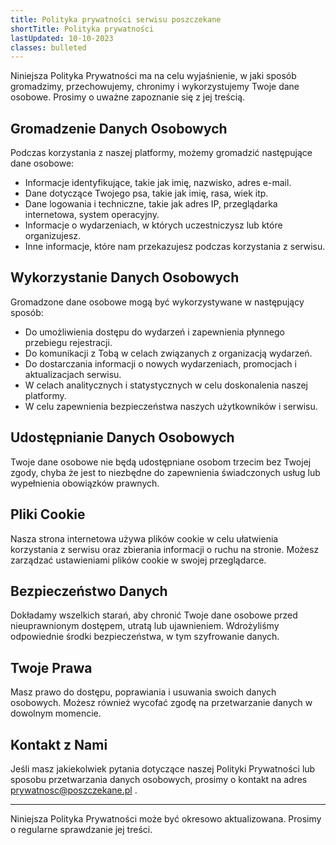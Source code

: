 ```yaml
---
title: Polityka prywatności serwisu poszczekane
shortTitle: Polityka prywatności
lastUpdated: 10-10-2023
classes: bulleted
---
```


Niniejsza Polityka Prywatności ma na celu wyjaśnienie, w jaki sposób gromadzimy, przechowujemy, chronimy i wykorzystujemy Twoje dane osobowe. Prosimy o uważne zapoznanie się z jej treścią.

## Gromadzenie Danych Osobowych

Podczas korzystania z naszej platformy, możemy gromadzić następujące dane osobowe:

- Informacje identyfikujące, takie jak imię, nazwisko, adres e-mail.
- Dane dotyczące Twojego psa, takie jak imię, rasa, wiek itp.
- Dane logowania i techniczne, takie jak adres IP, przeglądarka internetowa, system operacyjny.
- Informacje o wydarzeniach, w których uczestniczysz lub które organizujesz.
- Inne informacje, które nam przekazujesz podczas korzystania z serwisu.

## Wykorzystanie Danych Osobowych

Gromadzone dane osobowe mogą być wykorzystywane w następujący sposób:

- Do umożliwienia dostępu do wydarzeń i zapewnienia płynnego przebiegu rejestracji.
- Do komunikacji z Tobą w celach związanych z organizacją wydarzeń.
- Do dostarczania informacji o nowych wydarzeniach, promocjach i aktualizacjach serwisu.
- W celach analitycznych i statystycznych w celu doskonalenia naszej platformy.
- W celu zapewnienia bezpieczeństwa naszych użytkowników i serwisu.

## Udostępnianie Danych Osobowych

Twoje dane osobowe nie będą udostępniane osobom trzecim bez Twojej zgody, chyba że jest to niezbędne do zapewnienia świadczonych usług lub wypełnienia obowiązków prawnych.

## Pliki Cookie

Nasza strona internetowa używa plików cookie w celu ułatwienia korzystania z serwisu oraz zbierania informacji o ruchu na stronie. Możesz zarządzać ustawieniami plików cookie w swojej przeglądarce.

## Bezpieczeństwo Danych

Dokładamy wszelkich starań, aby chronić Twoje dane osobowe przed nieuprawnionym dostępem, utratą lub ujawnieniem. Wdrożyliśmy odpowiednie środki bezpieczeństwa, w tym szyfrowanie danych.

## Twoje Prawa

Masz prawo do dostępu, poprawiania i usuwania swoich danych osobowych. Możesz również wycofać zgodę na przetwarzanie danych w dowolnym momencie.

## Kontakt z Nami

Jeśli masz jakiekolwiek pytania dotyczące naszej Polityki Prywatności lub sposobu przetwarzania danych osobowych, prosimy o kontakt na adres [prywatnosc@poszczekane.pl](mailto:prywatnosc@poszczekane.pl) .

---

Niniejsza Polityka Prywatności może być okresowo aktualizowana. Prosimy o regularne sprawdzanie jej treści.